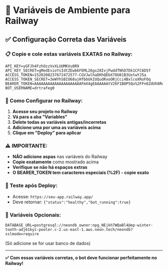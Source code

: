 # 🚀 Variáveis de Ambiente para Railway

## ✅ Configuração Correta das Variáveis

### 📋 Copie e cole estas variáveis EXATAS no Railway:

```
API_KEY=yGFJh4FzhOzzVxXLUUMKVu8R9
API_KEY_SECRET=gMedEvioYsIdtZEwb6FEML26gx28IvjPwddTNhD7Dk1CFC6D5f
ACCESS_TOKEN=1520208237672472577-CGVJwlhaDKhQEbX78U81B3UxtwYJ5a
ACCESS_TOKEN_SECRET=3eWYhSBIO68ujHfbbUkIUQudRxoORjCci4BxlcoXRoFOq
BEARER_TOKEN=AAAAAAAAAAAAAAAAAAAAAFmX4gEAAAAAAtV26F1B8P5Qu%2FFn6ZdUh8Ruf1M%3Dv03UdfeeNfkpwV18c49dl5YH1i0rzItlU5wkMKQQcShWyfjRXD
BOT_USERNAME=drtrafeg0
```

### 🔧 Como Configurar no Railway:

1. **Acesse seu projeto no Railway**
2. **Vá para a aba "Variables"**
3. **Delete todas as variáveis antigas/incorretas**
4. **Adicione uma por uma as variáveis acima**
5. **Clique em "Deploy" para aplicar**

### ⚠️ IMPORTANTE:
- **NÃO adicione aspas** nas variáveis do Railway
- **Copie exatamente** como mostrado acima
- **Verifique se não há espaços extras**
- **O BEARER_TOKEN tem caracteres especiais (%2F) - copie exato**

### 🧪 Teste após Deploy:
- Acesse: `https://seu-app.railway.app/`
- Deve retornar: `{"status":"healthy","bot_running":true}`

### 📝 Variáveis Opcionais:
```
DATABASE_URL=postgresql://neondb_owner:npg_NEjkh7WQaBl4@ep-winter-tooth-adj61kyi-pooler.c-2.us-east-1.aws.neon.tech/neondb?sslmode=require
```
(Só adicione se for usar banco de dados)

---
**✅ Com essas variáveis corretas, o bot deve funcionar perfeitamente no Railway!**